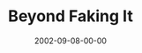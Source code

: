 ---
layout: message
category: message
series: "Living Out Loud"
title: "Beyond Faking It"
date: 2002-09-08-00-00
message_id: 265
sc-permalink-url: "http://soundcloud.com/crdschurch/beyond-faking-it"
audio: "http://s3.amazonaws.com/crossroads-media/messages/audio/Beyond%20Faking%20It.mp3"
audio-duration: "37:30"
tag: 
 - growth
 - authentic
 - authenticity
 - realness
 - tome
explicit: false
---